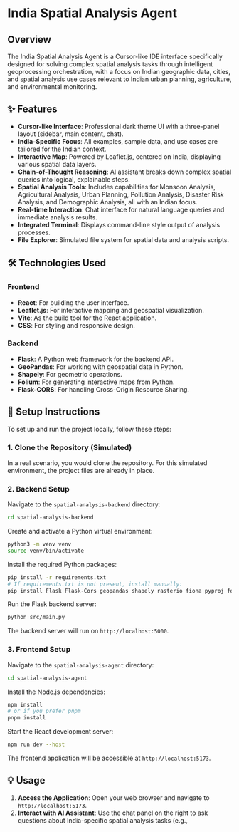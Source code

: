 # India Spatial Analysis Agent

## Overview

The India Spatial Analysis Agent is a Cursor-like IDE interface specifically designed for solving complex spatial analysis tasks through intelligent geoprocessing orchestration, with a focus on Indian geographic data, cities, and spatial analysis use cases relevant to Indian urban planning, agriculture, and environmental monitoring.

## ✨ Features

- **Cursor-like Interface**: Professional dark theme UI with a three-panel layout (sidebar, main content, chat).
- **India-Specific Focus**: All examples, sample data, and use cases are tailored for the Indian context.
- **Interactive Map**: Powered by Leaflet.js, centered on India, displaying various spatial data layers.
- **Chain-of-Thought Reasoning**: AI assistant breaks down complex spatial queries into logical, explainable steps.
- **Spatial Analysis Tools**: Includes capabilities for Monsoon Analysis, Agricultural Analysis, Urban Planning, Pollution Analysis, Disaster Risk Analysis, and Demographic Analysis, all with an Indian focus.
- **Real-time Interaction**: Chat interface for natural language queries and immediate analysis results.
- **Integrated Terminal**: Displays command-line style output of analysis processes.
- **File Explorer**: Simulated file system for spatial data and analysis scripts.

## 🛠️ Technologies Used

### Frontend
- **React**: For building the user interface.
- **Leaflet.js**: For interactive mapping and geospatial visualization.
- **Vite**: As the build tool for the React application.
- **CSS**: For styling and responsive design.

### Backend
- **Flask**: A Python web framework for the backend API.
- **GeoPandas**: For working with geospatial data in Python.
- **Shapely**: For geometric operations.
- **Folium**: For generating interactive maps from Python.
- **Flask-CORS**: For handling Cross-Origin Resource Sharing.

## 🚀 Setup Instructions

To set up and run the project locally, follow these steps:

### 1. Clone the Repository (Simulated)
In a real scenario, you would clone the repository. For this simulated environment, the project files are already in place.

### 2. Backend Setup

Navigate to the `spatial-analysis-backend` directory:

```bash
cd spatial-analysis-backend
```

Create and activate a Python virtual environment:

```bash
python3 -m venv venv
source venv/bin/activate
```

Install the required Python packages:

```bash
pip install -r requirements.txt
# If requirements.txt is not present, install manually:
pip install Flask Flask-Cors geopandas shapely rasterio fiona pyproj folium
```

Run the Flask backend server:

```bash
python src/main.py
```

The backend server will run on `http://localhost:5000`.

### 3. Frontend Setup

Navigate to the `spatial-analysis-agent` directory:

```bash
cd spatial-analysis-agent
```

Install the Node.js dependencies:

```bash
npm install
# or if you prefer pnpm
pnpm install
```

Start the React development server:

```bash
npm run dev --host
```

The frontend application will be accessible at `http://localhost:5173`.

## 💡 Usage

1. **Access the Application**: Open your web browser and navigate to `http://localhost:5173`.
2. **Interact with AI Assistant**: Use the chat panel on the right to ask questions about India-specific spatial analysis tasks (e.g., 

